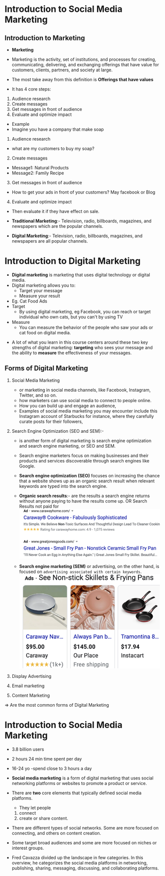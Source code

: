 # Introduction to Social Media Marketing

## Introduction to Marketing

- **Marketing**
- Marketing is the activity, set of institutions, and processes for creating, communicating, delivering, and exchanging offerings that have value for customers, clients, partners, and society at large.

- The most take away from this definition is **Offerings that have values**
- It has 4 core steps:

1.  Audience research
2.  Create messages
3.  Get messages in front of audience
4.  Evaluate and optimize impact

- Example
- Imagine you have a company that make soap

1.  Audience research

- what are my customers to buy my soap?

2.  Create messages

- Message1: Natural Products
- Message2: Family Recipe

3.  Get messages in front of audience

- How to get your ads in front of your customers? May facebook or Blog

4.  Evaluate and optimize impact

- Then evaluate it if they have effect on sale.

- **Traditional Marketing**:- Television, radio, billboards, magazines, and newspapers which are the popular channels.
- **Digital Marketing**:- Television, radio, billboards, magazines, and newspapers are all popular channels.

# Introduction to Digital Marketing

- **Digital marketing** is marketing that uses digital technology or digital media.
- Digital marketing allows you to:
  - Target your message
  - Measure your result
- Eg. Cat Food Ads
- Target
  - By using digital marketing, eg Facebook, you can reach or target individual who own cats, but you can't by using TV
- Measure
  - You can measure the behavior of the people who saw your ads or cat food on digital media.

* A lot of what you learn in this course centers around these two key strengths of digital marketing: **targeting** who sees your message and the ability to **measure** the effectiveness of your messages.

## Forms of Digital Marketing

1. Social Media Marketing
   - or marketing in social media channels, like Facebook, Instagram, Twitter, and so on.
   - how marketers can use social media to connect to people online.
   - How you can build up and engage an audience,
   - Examples of social media marketing you may encounter include this Instagram account of Starbucks for instance, where they carefully curate posts for their followers,
2. Search Engine Optimization (SEO and SEM):-

   - is another form of digital marketing is search engine optimization and search engine marketing, or SEO and SEM.
   - Search engine marketers focus on making businesses and their products and services discoverable through search engines like Google.
   - **Search engine optimization (SEO)** focuses on increasing the chance that a website shows up as an organic search result when relevant keywords are typed into the search engine.
   - **Organic search results**:- are the results a search engine returns without anyone paying to have the results come up. OR Search Results not paid for
     ![organic](organic.png)

   - **Search engine marketing (SEM)** or advertising, on the other hand, is focused on `advertising associated with certain keywords`.
     ![SEM](SEM.png)

3. Display Advertising
4. Email marketing
5. Content Marketing

=> Are the most common forms of Digital Marketing

# Introduction to Social Media Marketing

- 3.8 billion users
- 2 hours 24 min time spent per day
- 16-24 yo -spend close to 3 hours a day

- **Social media marketing** is a form of digital marketing that uses social networking platforms or websites to promote a product or service.

- There are **two** core elements that typically defined social media platforms.

  - They let people

  1. connect
  2. create or share content.

- There are different types of social networks. Some are more focused on connecting, and others on content creation.
- Some target broad audiences and some are more focused on niches or interest groups.

- Fred Cavazza divided up the landscape in few categories. In this overview, he categorizes the social media platforms in networking, publishing, sharing, messaging, discussing, and collaborating platforms.
